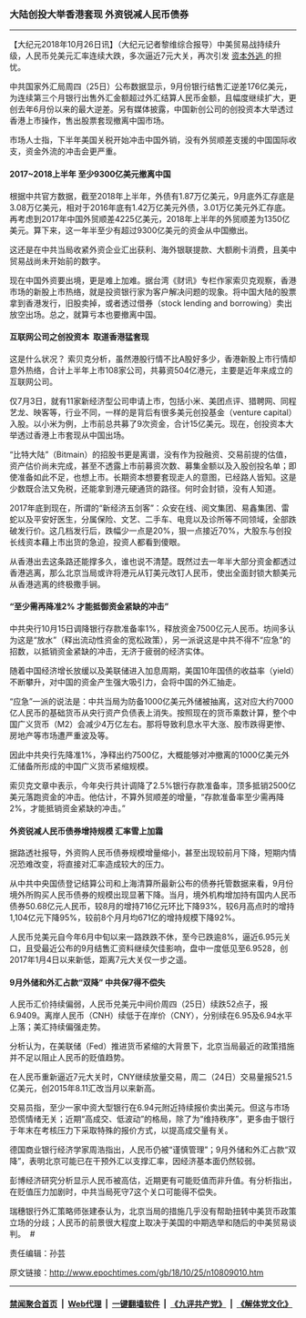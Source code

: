 ### 大陆创投大举香港套现 外资锐减人民币债券
------------------------

<p>
 【大纪元2018年10月26日讯】（大纪元记者黎维综合报导）中美贸易战持续升级，人民币兑美元汇率连续大跌，多次逼近7元大关，再次引发
 <a href="http://www.epochtimes.com/gb/tag/%E8%B5%84%E6%9C%AC%E5%A4%96%E9%80%83.html">
  资本外逃
 </a>
 的担忧。
</p>
<p>
 中共国家外汇局周四（25日）公布数据显示，9月份银行结售汇逆差176亿美元，为连续第三个月银行出售外汇金额超过外汇结算人民币金额，且幅度继续扩大，更创去年6月份以来的最大逆差。另有媒体披露，中国新创公司的创投资本大举透过香港上市操作，售出股票套现撤离中国市场。
</p>
<p>
 市场人士指，下半年美国关税开始冲击中国外销，没有外贸顺差支援的中国国际收支，资金外流的冲击会更严重。
</p>
<h4>
 2017~2018上半年 至少9300亿美元撤离中国
</h4>
<p>
 根据中共官方数据，截至2018年上半年，外债有1.87万亿美元，9月底外汇存底是3.08万亿美元，相对于2016年底有1.42万亿美元外债，3.01万亿美元外汇存底。再考虑到2017年中国外贸顺差4225亿美元，2018年上半年的外贸顺差为1350亿美元。算下来，这一年半至少有超过9300亿美元的资金从中国撤出。
</p>
<p>
 这还是在中共当局收紧外资企业汇出获利、海外银联提款、大额刷卡消费，且美中贸易战尚未开始前的数字。
</p>
<p>
 现在中国外资要出境，更是难上加难。据台湾《财讯》专栏作家索贝克观察，香港市场的新股上市热络，就是投资银行家为客户解决问题的现象。将中国大陆的股票拿到香港发行，旧股卖掉，或者透过借券（stock lending and borrowing）卖出放空出场。总之，就算亏本也要撤离中国。
</p>
<h4>
 互联网公司之创投资本  取道香港猛套现
</h4>
<p>
 这是什么状况？ 索贝克分析，虽然港股行情不比A股好多少，香港新股上市行情却意外热络，合计上半年上市108家公司，共募资504亿港元，主要是近年来成立的互联网公司。
</p>
<p>
 仅7月3日，就有11家新经济型公司申请上市，包括小米、美团点评、猎聘网、同程艺龙、映客等，行业不同，一样的是背后有很多美元创投基金（venture capital）入股。以小米为例，上市前总共募了9次资金，合计15亿美元。现在，创投资本大举透过香港上市套现从中国出场。
</p>
<p>
 “比特大陆”（Bitmain）的招股书更是离谱，没有作为投融资、交易前提的估值，资产估价尚未完成，甚至不透露上市前募资次数、募集金额以及入股创投名单；即使准备如此不足，也想上市。长期资本想要套现走人的意图，已经路人皆知。这是少数既合法又免税，还能拿到港元硬通货的路径。何时会封锁，没有人知道。
</p>
<p>
 2017年底到现在，所谓的“新经济五剑客”：众安在线、阅文集团、易鑫集团、雷蛇以及平安好医生，分属保险、文艺、二手车、电竞以及诊所等不同领域，全部跌破发行价。这几档发行后，跌幅少一点是20%，狠一点接近70%，大股东与创投长线资本藉上市出货的急迫，投资人都看到傻眼。
</p>
<p>
 从香港出去这条路还能撑多久，谁也说不清楚。既然过去一年半大部分资金都透过香港逃离，那么北京当局或许将港元从钉美元改钉人民币，使出全面封锁大额美元从香港逃离的终极撒手锏。
</p>
<h4>
 “至少需再降准2% 才能抵御资金紧缺的冲击”
</h4>
<p>
 中共央行10月15日调降银行存款准备率1%，释放资金7500亿元人民币。坊间多认为这是“放水”（释出流动性资金的宽松政策），另一派说这是中共不得不“应急”的招数，以抵销资金紧缺的冲击，无济于疲弱的经济实体。
</p>
<p>
 随着中国经济增长放缓以及美联储进入加息周期，美国10年国债的收益率（yield）不断攀升，对中国的资金产生强大吸引力，会将中国的外汇抽走。
</p>
<p>
 “应急”一派的说法是：中共当局为防备1000亿美元外储被抽离，这对应大约7000亿人民币的基础货币从央行资产负债表上消失。按照现在的货币乘数计算，整个中国广义货币（M2）会减少4万亿左右。那将导致利息水平大涨、股市跌得更惨、房地产等市场遭严重波及等。
</p>
<p>
 因此中共央行先降准1%，净释出约7500亿，大概能够对冲撤离的1000亿美元外汇储备所形成的中国广义货币紧缩规模。
</p>
<p>
 索贝克文章中表示，今年央行共计调降了2.5%银行存款准备率，顶多抵销2500亿美元落跑资金的冲击。他估计，不算外贸顺差的增量，“存款准备率至少需再降2%，才能抵销资金紧缺的冲击。”
</p>
<h4>
 外资锐减人民币债券增持规模 汇率雪上加霜
</h4>
<p>
 据路透社报导，外资购人民币债券规模增量缩小，甚至出现较前月下降，短期内情况恐难改变，将直接对汇率造成较大的压力。
</p>
<p>
 从中共中央国债登记结算公司和上海清算所最新公布的债券托管数据来看，9月份境外所购买人民币债券的规模出现显著下降。当月，境外机构增加持有国内人民币债券50.68亿元人民币，较8月的增持716亿元环比下降93%，较6月高点时的增持1,104亿元下降95%，较前8个月月均671亿的增持规模下降92%。
</p>
<p>
 人民币兑美元自今年6月中旬以来一路跌跌不休，至今已跌逾8%，逼近6.95元关口，且受最近公布的9月结售汇资料继续欠佳影响，盘中一度低见至6.9528，创2017年1月4日以来新低，距离7元大关仅一步之遥。
</p>
<h4>
 9月外储和外汇占款“双降” 中共保7得不偿失
</h4>
<p>
 人民币汇价持续偏弱，人民币兑美元中间价周四（25日）续跌52点子，报6.9409。离岸人民币（CNH）续低于在岸价（CNY），分别续在6.95及6.94水平上落；美汇持续偏强走势。
</p>
<p>
 分析认为，在美联储（Fed）推进货币紧缩的大背景下，北京当局最近的政策措施并不足以阻止人民币的贬值趋势。
</p>
<p>
 在人民币重新逼近7元大关时，CNY继续放量交易，周二（24日）交易量报521.5亿美元，创2015年8.11汇改当月以来新高。
</p>
<p>
 交易员指，至少一家中资大型银行在6.94元附近持续报价卖出美元。但这与市场恐慌情绪无关；近期“高成交、低波动”的格局，除了为“维持秩序”，更多由于银行于年末在考核压力下采取特殊的报价方式，以提高成交量有关。
</p>
<p>
 德国商业银行经济学家周浩指出，人民币仍被“谨慎管理”；9月外储和外汇占款“双降”，表明北京可能已在干预外汇以支撑汇率，因经济基本面仍然较弱。
</p>
<p>
 彭博经济研究分析显示人民币被高估，近期更有可能贬值而非升值。有分析指出，在贬值压力加剧时，中共当局死守7这个关口可能得不偿失。
</p>
<p>
 瑞穗银行外汇策略师张建泰认为，北京当局的措施几乎没有帮助扭转中美货币政策立场的分歧；人民币的前景很大程度上取决于美国的中期选举和随后的中美贸易谈判。  #
</p>
<p>
 责任编辑：孙芸
</p>

原文链接：http://www.epochtimes.com/gb/18/10/25/n10809010.htm


------------------------
#### [禁闻聚合首页](https://github.com/gfw-breaker/banned-news/blob/master/README.md) &nbsp;|&nbsp; [Web代理](https://github.com/gfw-breaker/open-proxy/blob/master/README.md) &nbsp;|&nbsp; [一键翻墙软件](https://github.com/gfw-breaker/nogfw/blob/master/README.md) &nbsp;|&nbsp; [《九评共产党》](https://github.com/gfw-breaker/9ping.md/blob/master/README.md#九评之一评共产党是什么) &nbsp;|&nbsp; [《解体党文化》](https://github.com/gfw-breaker/jtdwh.md/blob/master/README.md#绪论)